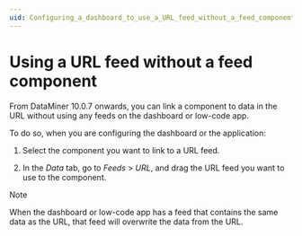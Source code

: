 ```yaml
---
uid: Configuring_a_dashboard_to_use_a_URL_feed_without_a_feed_component
---
```


# Using a URL feed without a feed component

From DataMiner 10.0.7 onwards, you can link a component to data in the URL without using any feeds on the dashboard or low-code app.

To do so, when you are configuring the dashboard or the application:

1. Select the component you want to link to a URL feed.

1. In the *Data* tab, go to *Feeds* > *URL*, and drag the URL feed you want to use to the component.

> [!NOTE]
> When the dashboard or low-code app has a feed that contains the same data as the URL, that feed will overwrite the data from the URL.
